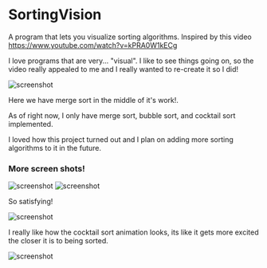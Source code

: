 # SortingVision
A program that lets you visualize sorting algorithms. Inspired by this video https://www.youtube.com/watch?v=kPRA0W1kECg

I love programs that are very... "visual". I like to see things going on, so the video really appealed to me and I really
wanted to re-create it so I did!

![screenshot](http://i.imgur.com/xuDtLaS.png)

Here we have merge sort in the middle of it's work!.

As of right now, I only have merge sort, bubble sort, and cocktail sort implemented.

I loved how this project turned out and I plan on adding more sorting algorithms to it in the future. 

### More screen shots!

![screenshot](http://i.imgur.com/XON6CW6.png)
![screenshot](http://i.imgur.com/2U5Kz4m.png)

So satisfying!

![screenshot](http://i.imgur.com/dQEkoOT.png)

I really like how the cocktail sort animation looks, its like it gets more excited the closer it is to being sorted.

![screenshot](http://i.imgur.com/9emV8jZ.png)
